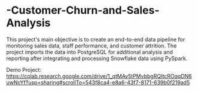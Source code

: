 # -Customer-Churn-and-Sales-Analysis
This project's main objective is to create an end-to-end data pipeline for monitoring sales data, staff performance, and customer attrition. The project imports the data into PostgreSQL for additional analysis and reporting after integrating and processing Snowflake data using PySpark.


Demo Project: 
https://colab.research.google.com/drive/1_qtMAv5tPMvbbgRQItcROqqDN6uwNcYf?usp=sharing#scrollTo=543f8ca4-e8a6-43f7-8171-639b0f219ad5 
